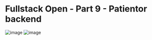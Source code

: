 # Fullstack Open - Part 9 - Patientor backend

![image](https://github.com/juhamikael/fullstackopen-patientor/assets/83360104/aa14acd5-23ad-46dd-bc17-1913d37397c4)
![image](https://github.com/juhamikael/fullstackopen-patientor/assets/83360104/c4c453dd-5c02-4630-8f83-b8c1ec9c9730)
